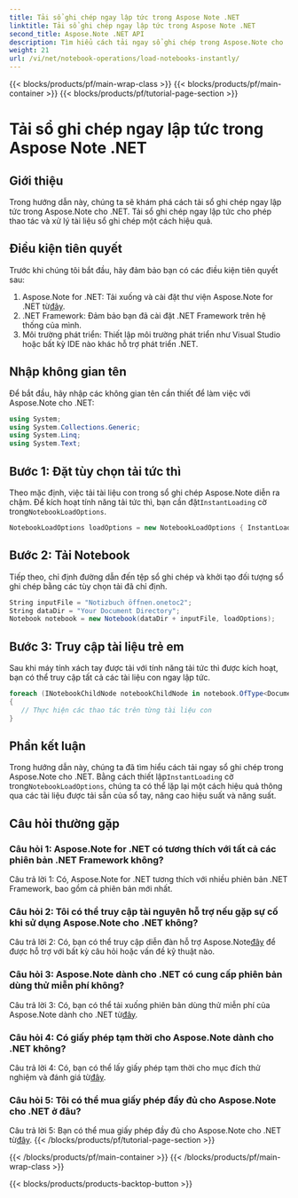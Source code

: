 ```yaml
---
title: Tải sổ ghi chép ngay lập tức trong Aspose Note .NET
linktitle: Tải sổ ghi chép ngay lập tức trong Aspose Note .NET
second_title: Aspose.Note .NET API
description: Tìm hiểu cách tải ngay sổ ghi chép trong Aspose.Note cho .NET để nâng cao hiệu quả và năng suất xử lý tài liệu.
weight: 21
url: /vi/net/notebook-operations/load-notebooks-instantly/
---
```


{{< blocks/products/pf/main-wrap-class >}}
{{< blocks/products/pf/main-container >}}
{{< blocks/products/pf/tutorial-page-section >}}

# Tải sổ ghi chép ngay lập tức trong Aspose Note .NET

## Giới thiệu

Trong hướng dẫn này, chúng ta sẽ khám phá cách tải sổ ghi chép ngay lập tức trong Aspose.Note cho .NET. Tải sổ ghi chép ngay lập tức cho phép thao tác và xử lý tài liệu sổ ghi chép một cách hiệu quả.

## Điều kiện tiên quyết

Trước khi chúng tôi bắt đầu, hãy đảm bảo bạn có các điều kiện tiên quyết sau:

1.  Aspose.Note for .NET: Tải xuống và cài đặt thư viện Aspose.Note for .NET từ[đây](https://releases.aspose.com/note/net/).
2. .NET Framework: Đảm bảo bạn đã cài đặt .NET Framework trên hệ thống của mình.
3. Môi trường phát triển: Thiết lập môi trường phát triển như Visual Studio hoặc bất kỳ IDE nào khác hỗ trợ phát triển .NET.

## Nhập không gian tên

Để bắt đầu, hãy nhập các không gian tên cần thiết để làm việc với Aspose.Note cho .NET:

```csharp
using System;
using System.Collections.Generic;
using System.Linq;
using System.Text;
```

## Bước 1: Đặt tùy chọn tải tức thì

 Theo mặc định, việc tải tài liệu con trong sổ ghi chép Aspose.Note diễn ra chậm. Để kích hoạt tính năng tải tức thì, bạn cần đặt`InstantLoading` cờ trong`NotebookLoadOptions`.

```csharp
NotebookLoadOptions loadOptions = new NotebookLoadOptions { InstantLoading = true };
```

## Bước 2: Tải Notebook

Tiếp theo, chỉ định đường dẫn đến tệp sổ ghi chép và khởi tạo đối tượng sổ ghi chép bằng các tùy chọn tải đã chỉ định.

```csharp
String inputFile = "Notizbuch öffnen.onetoc2";
String dataDir = "Your Document Directory";
Notebook notebook = new Notebook(dataDir + inputFile, loadOptions);
```

## Bước 3: Truy cập tài liệu trẻ em

Sau khi máy tính xách tay được tải với tính năng tải tức thì được kích hoạt, bạn có thể truy cập tất cả các tài liệu con ngay lập tức.

```csharp
foreach (INotebookChildNode notebookChildNode in notebook.OfType<Document>()) 
{
   // Thực hiện các thao tác trên từng tài liệu con
}
```

## Phần kết luận

Trong hướng dẫn này, chúng ta đã tìm hiểu cách tải ngay sổ ghi chép trong Aspose.Note cho .NET. Bằng cách thiết lập`InstantLoading` cờ trong`NotebookLoadOptions`, chúng ta có thể lặp lại một cách hiệu quả thông qua các tài liệu được tải sẵn của sổ tay, nâng cao hiệu suất và năng suất.

## Câu hỏi thường gặp

### Câu hỏi 1: Aspose.Note for .NET có tương thích với tất cả các phiên bản .NET Framework không?

Câu trả lời 1: Có, Aspose.Note for .NET tương thích với nhiều phiên bản .NET Framework, bao gồm cả phiên bản mới nhất.

### Câu hỏi 2: Tôi có thể truy cập tài nguyên hỗ trợ nếu gặp sự cố khi sử dụng Aspose.Note cho .NET không?

 Câu trả lời 2: Có, bạn có thể truy cập diễn đàn hỗ trợ Aspose.Note[đây](https://forum.aspose.com/c/note/28) để được hỗ trợ với bất kỳ câu hỏi hoặc vấn đề kỹ thuật nào.

### Câu hỏi 3: Aspose.Note dành cho .NET có cung cấp phiên bản dùng thử miễn phí không?

 Câu trả lời 3: Có, bạn có thể tải xuống phiên bản dùng thử miễn phí của Aspose.Note dành cho .NET từ[đây](https://releases.aspose.com/).

### Câu hỏi 4: Có giấy phép tạm thời cho Aspose.Note dành cho .NET không?

 Câu trả lời 4: Có, bạn có thể lấy giấy phép tạm thời cho mục đích thử nghiệm và đánh giá từ[đây](https://purchase.aspose.com/temporary-license/).

### Câu hỏi 5: Tôi có thể mua giấy phép đầy đủ cho Aspose.Note cho .NET ở đâu?

 Câu trả lời 5: Bạn có thể mua giấy phép đầy đủ cho Aspose.Note cho .NET từ[đây](https://purchase.aspose.com/buy).
{{< /blocks/products/pf/tutorial-page-section >}}

{{< /blocks/products/pf/main-container >}}
{{< /blocks/products/pf/main-wrap-class >}}

{{< blocks/products/products-backtop-button >}}
